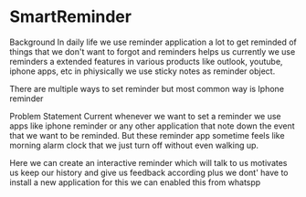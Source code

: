 # SmartReminder

Background
In daily life we use reminder application a lot to get reminded of things that we don't want to forgot and reminders helps us currently we use reminders a extended features in various products like
outlook, youtube, iphone apps, etc in phiysically we use sticky notes as reminder object.

There are multiple ways to set reminder but most common way is Iphone reminder

Problem Statement
Current whenever we want to set a reminder we use apps like iphone reminder or any other application that note down the event that we want to be reminded. But these reminder app sometime feels like morning alarm clock that we just turn off without even walking up.

Here we can create an interactive reminder which will talk to us motivates us keep our history and give us feedback according plus we dont' have to install a new application for this we can enabled this from whatspp

